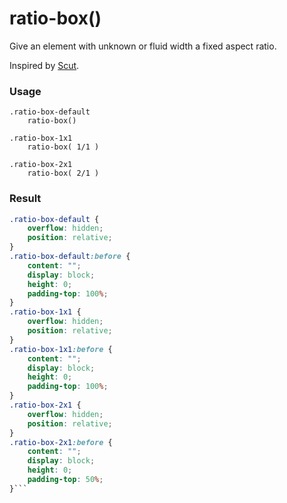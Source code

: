 # ratio-box()

Give an element with unknown or fluid width a fixed aspect ratio.

Inspired by [Scut](http://davidtheclark.github.io/scut/).

### Usage

```stylus
.ratio-box-default
    ratio-box()

.ratio-box-1x1
    ratio-box( 1/1 )

.ratio-box-2x1
    ratio-box( 2/1 )
```

### Result

```css
.ratio-box-default {
    overflow: hidden;
    position: relative;
}
.ratio-box-default:before {
    content: "";
    display: block;
    height: 0;
    padding-top: 100%;
}
.ratio-box-1x1 {
    overflow: hidden;
    position: relative;
}
.ratio-box-1x1:before {
    content: "";
    display: block;
    height: 0;
    padding-top: 100%;
}
.ratio-box-2x1 {
    overflow: hidden;
    position: relative;
}
.ratio-box-2x1:before {
    content: "";
    display: block;
    height: 0;
    padding-top: 50%;
}```
